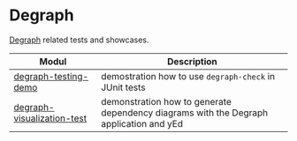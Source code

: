 # Degraph

[Degraph](http://blog.schauderhaft.de/degraph/) related tests and showcases.

|Modul                                                     |Description                         |
|----------------------------------------------------------|------------------------------------|
|[degraph-testing-demo](degraph-testing-demo)              |demostration how to use `degraph-check` in JUnit tests
|[degraph-visualization-test](degraph-visualization-test)  |demonstration how to generate dependency diagrams with the Degraph application and yEd|
